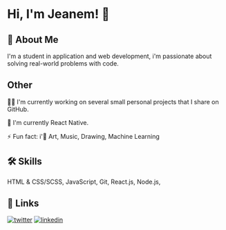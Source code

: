 
# Hi, I'm Jeanem! 👋


## 🚀 About Me
I'm a student in application and web development, i'm passionate about solving real-world problems with code.



## Other
👩‍💻 I'm currently working on several small personal projects that I share on GitHub.

🧠 I'm currently React Native. 

⚡️ Fun fact: i'🤍 Art, Music, Drawing, Machine Learning


## 🛠 Skills
HTML & CSS/SCSS, JavaScript, Git, React.js, Node.js, 


## 🔗 Links
[![twitter](https://img.shields.io/badge/twitter-1DA1F2?style=for-the-badge&logo=twitter&logoColor=white)](https://twitter.com/Iamjeanem)
[![linkedin](https://img.shields.io/badge/linkedin-0A66C2?style=for-the-badge&logo=linkedin&logoColor=white)](https://www.linkedin.com/in/itsjeanem/)

